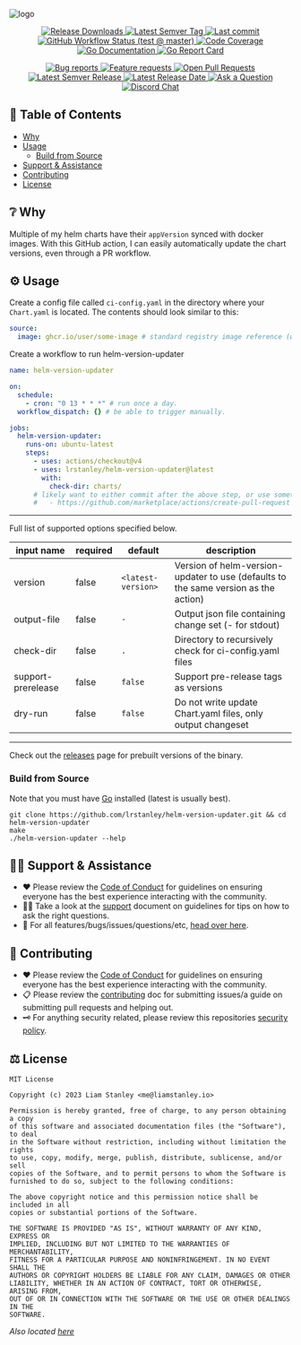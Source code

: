 <!-- template:define:options
{
  "nodescription": true
}
-->
![logo](https://liam.sh/-/gh/svg/lrstanley/helm-version-updater?icon=simple-icons%3Ahelm&icon.height=80&bg=topography&bgcolor=rgba(2%2C+0%2C+26%2C+1)&layout=left)

<!-- template:begin:header -->
<!-- do not edit anything in this "template" block, its auto-generated -->

<p align="center">
  <a href="https://github.com/lrstanley/helm-version-updater/releases">
    <img title="Release Downloads" src="https://img.shields.io/github/downloads/lrstanley/helm-version-updater/total?style=flat-square">
  </a>
  <a href="https://github.com/lrstanley/helm-version-updater/tags">
    <img title="Latest Semver Tag" src="https://img.shields.io/github/v/tag/lrstanley/helm-version-updater?style=flat-square">
  </a>
  <a href="https://github.com/lrstanley/helm-version-updater/commits/master">
    <img title="Last commit" src="https://img.shields.io/github/last-commit/lrstanley/helm-version-updater?style=flat-square">
  </a>



  <a href="https://github.com/lrstanley/helm-version-updater/actions?query=workflow%3Atest+event%3Apush">
    <img title="GitHub Workflow Status (test @ master)" src="https://img.shields.io/github/actions/workflow/status/lrstanley/helm-version-updater/test.yml?branch=master&label=test&style=flat-square">
  </a>


  <a href="https://codecov.io/gh/lrstanley/helm-version-updater">
    <img title="Code Coverage" src="https://img.shields.io/codecov/c/github/lrstanley/helm-version-updater/master?style=flat-square">
  </a>

  <a href="https://pkg.go.dev/github.com/lrstanley/helm-version-updater">
    <img title="Go Documentation" src="https://pkg.go.dev/badge/github.com/lrstanley/helm-version-updater?style=flat-square">
  </a>
  <a href="https://goreportcard.com/report/github.com/lrstanley/helm-version-updater">
    <img title="Go Report Card" src="https://goreportcard.com/badge/github.com/lrstanley/helm-version-updater?style=flat-square">
  </a>
</p>
<p align="center">
  <a href="https://github.com/lrstanley/helm-version-updater/issues?q=is:open+is:issue+label:bug">
    <img title="Bug reports" src="https://img.shields.io/github/issues/lrstanley/helm-version-updater/bug?label=issues&style=flat-square">
  </a>
  <a href="https://github.com/lrstanley/helm-version-updater/issues?q=is:open+is:issue+label:enhancement">
    <img title="Feature requests" src="https://img.shields.io/github/issues/lrstanley/helm-version-updater/enhancement?label=feature%20requests&style=flat-square">
  </a>
  <a href="https://github.com/lrstanley/helm-version-updater/pulls">
    <img title="Open Pull Requests" src="https://img.shields.io/github/issues-pr/lrstanley/helm-version-updater?label=prs&style=flat-square">
  </a>
  <a href="https://github.com/lrstanley/helm-version-updater/releases">
    <img title="Latest Semver Release" src="https://img.shields.io/github/v/release/lrstanley/helm-version-updater?style=flat-square">
    <img title="Latest Release Date" src="https://img.shields.io/github/release-date/lrstanley/helm-version-updater?label=date&style=flat-square">
  </a>
  <a href="https://github.com/lrstanley/helm-version-updater/discussions/new?category=q-a">
    <img title="Ask a Question" src="https://img.shields.io/badge/support-ask_a_question!-blue?style=flat-square">
  </a>
  <a href="https://liam.sh/chat"><img src="https://img.shields.io/badge/discord-bytecord-blue.svg?style=flat-square" title="Discord Chat"></a>
</p>
<!-- template:end:header -->

<!-- template:begin:toc -->
<!-- do not edit anything in this "template" block, its auto-generated -->
## :link: Table of Contents

  - [Why](#grey_question-why)
  - [Usage](#gear-usage)
    - [Build from Source](#build-from-source)
  - [Support &amp; Assistance](#raising_hand_man-support--assistance)
  - [Contributing](#handshake-contributing)
  - [License](#balance_scale-license)
<!-- template:end:toc -->

## :grey_question: Why

Multiple of my helm charts have their `appVersion` synced with docker images. With this
GitHub action, I can easily automatically update the chart versions, even through a PR
workflow.

## :gear: Usage

Create a config file called `ci-config.yaml` in the directory where your `Chart.yaml` is located.
The contents should look similar to this:

```yaml
source:
  image: ghcr.io/user/some-image # standard registry image reference (without tag).
```

Create a workflow to run helm-version-updater

```yaml
name: helm-version-updater

on:
  schedule:
    - cron: "0 13 * * *" # run once a day.
  workflow_dispatch: {} # be able to trigger manually.

jobs:
  helm-version-updater:
    runs-on: ubuntu-latest
    steps:
      - uses: actions/checkout@v4
      - uses: lrstanley/helm-version-updater@latest
        with:
          check-dir: charts/
      # likely want to either commit after the above step, or use something like:
      #   - https://github.com/marketplace/actions/create-pull-request
```

-------------------------

Full list of supported options specified below.

| input name         | required | default            | description                                                                         |
|--------------------|----------|--------------------|-------------------------------------------------------------------------------------|
| version            | false    | `<latest-version>` | Version of helm-version-updater to use (defaults to the same version as the action) |
| output-file        | false    | `-`                | Output json file containing change set (- for stdout)                               |
| check-dir          | false    | `.`                | Directory to recursively check for ci-config.yaml files                             |
| support-prerelease | false    | `false`            | Support pre-release tags as versions                                                |
| dry-run            | false    | `false`            | Do not write update Chart.yaml files, only output changeset                         |

-------------------------

Check out the [releases](https://github.com/lrstanley/helm-version-updater/releases)
page for prebuilt versions of the binary.

### Build from Source

Note that you must have [Go](https://golang.org/doc/install) installed (latest is usually best).

    git clone https://github.com/lrstanley/helm-version-updater.git && cd helm-version-updater
    make
    ./helm-version-updater --help

<!-- template:begin:support -->
<!-- do not edit anything in this "template" block, its auto-generated -->
## :raising_hand_man: Support & Assistance

* :heart: Please review the [Code of Conduct](.github/CODE_OF_CONDUCT.md) for
     guidelines on ensuring everyone has the best experience interacting with
     the community.
* :raising_hand_man: Take a look at the [support](.github/SUPPORT.md) document on
     guidelines for tips on how to ask the right questions.
* :lady_beetle: For all features/bugs/issues/questions/etc, [head over here](https://github.com/lrstanley/helm-version-updater/issues/new/choose).
<!-- template:end:support -->

<!-- template:begin:contributing -->
<!-- do not edit anything in this "template" block, its auto-generated -->
## :handshake: Contributing

* :heart: Please review the [Code of Conduct](.github/CODE_OF_CONDUCT.md) for guidelines
     on ensuring everyone has the best experience interacting with the
    community.
* :clipboard: Please review the [contributing](.github/CONTRIBUTING.md) doc for submitting
     issues/a guide on submitting pull requests and helping out.
* :old_key: For anything security related, please review this repositories [security policy](https://github.com/lrstanley/helm-version-updater/security/policy).
<!-- template:end:contributing -->

<!-- template:begin:license -->
<!-- do not edit anything in this "template" block, its auto-generated -->
## :balance_scale: License

```
MIT License

Copyright (c) 2023 Liam Stanley <me@liamstanley.io>

Permission is hereby granted, free of charge, to any person obtaining a copy
of this software and associated documentation files (the "Software"), to deal
in the Software without restriction, including without limitation the rights
to use, copy, modify, merge, publish, distribute, sublicense, and/or sell
copies of the Software, and to permit persons to whom the Software is
furnished to do so, subject to the following conditions:

The above copyright notice and this permission notice shall be included in all
copies or substantial portions of the Software.

THE SOFTWARE IS PROVIDED "AS IS", WITHOUT WARRANTY OF ANY KIND, EXPRESS OR
IMPLIED, INCLUDING BUT NOT LIMITED TO THE WARRANTIES OF MERCHANTABILITY,
FITNESS FOR A PARTICULAR PURPOSE AND NONINFRINGEMENT. IN NO EVENT SHALL THE
AUTHORS OR COPYRIGHT HOLDERS BE LIABLE FOR ANY CLAIM, DAMAGES OR OTHER
LIABILITY, WHETHER IN AN ACTION OF CONTRACT, TORT OR OTHERWISE, ARISING FROM,
OUT OF OR IN CONNECTION WITH THE SOFTWARE OR THE USE OR OTHER DEALINGS IN THE
SOFTWARE.
```

_Also located [here](LICENSE)_
<!-- template:end:license -->
